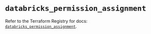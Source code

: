 # `databricks_permission_assignment`

Refer to the Terraform Registry for docs: [`databricks_permission_assignment`](https://registry.terraform.io/providers/databricks/databricks/1.35.0/docs/resources/permission_assignment).
